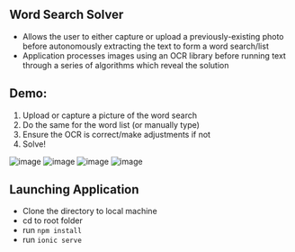 ## Word Search Solver
* Allows the user to either capture or upload a previously-existing photo before autonomously extracting the text to form a word search/list
* Application processes images using an OCR library before running text through a series of algorithms which reveal the solution

## Demo:
1. Upload or capture a picture of the word search
2. Do the same for the word list (or manually type)
3. Ensure the OCR is correct/make adjustments if not
4. Solve!

![image](https://github.com/cbrigug/Word-Search-Solver/assets/50587044/3a6ac9ab-d208-4cc4-9c8e-812e3dfe0f9c)
![image](https://github.com/cbrigug/Word-Search-Solver/assets/50587044/94e20ec1-ad2e-4f8f-aa59-980e025a1dd7)
![image](https://github.com/cbrigug/Word-Search-Solver/assets/50587044/766d97d3-c09e-429a-8238-dcb088f61dc7)
![image](https://github.com/cbrigug/Word-Search-Solver/assets/50587044/328232bf-e0a5-4c1f-ada0-5fca3e73b2a8)

## Launching Application
- Clone the directory to local machine
- cd to root folder
- run `npm install`
- run `ionic serve`
